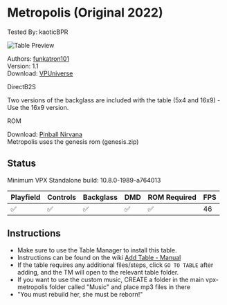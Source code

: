 # Metropolis (Original 2022)
Tested By: kaoticBPR

![Table Preview](../../images/vpx-metropolis.png)

Authors: [funkatron101](https://vpuniverse.com/profile/49709-funkatron101/)  
Version: 1.1  
Download: [VPUniverse](https://vpuniverse.com/files/file/10195-metropolis-reborn/)

DirectB2S

Two versions of the backglass are included with the table (5x4 and 16x9) - Use the 16x9 version.

ROM

Download: [Pinball Nirvana](https://pinballnirvana.com/forums/resources/genesis.1862/)  
Metropolis uses the genesis rom (genesis.zip)

## Status 

Minimum VPX Standalone build: 10.8.0-1989-a764013

| Playfield | Controls | Backglass | DMD | ROM Required | FPS | 
|-----------|----------|-----------|-----|--------------|-----|
| :white_check_mark: | :white_check_mark: | :white_check_mark: | :white_check_mark: | :white_check_mark: | 46 |

## Instructions

- Make sure to use the Table Manager to install this table.
- Instructions can be found on the wiki [Add Table - Manual](https://github.com/LegendsUnchained/vpx-standalone-alp4k/wiki/%5B04%5D-%F0%9F%A7%A1-TM-%E2%80%90-Other-Features#add-table---manual)
- If the table requires any additional files/steps, click `GO TO TABLE` after adding, and the TM will open to the relevant table folder.
- If you want to use the custom music, CREATE a folder in the main vpx-metropolis folder called "Music" and place mp3 files in there
- "You must rebuild her, she must be reborn!"

